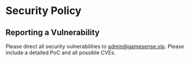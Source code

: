 # Security Policy

## Reporting a Vulnerability

Please direct all security vulnerabilities to [admin@gamesense.vip](mailto:admin@gamesense.vip). Please include a detailed PoC and all possible CVEs.
